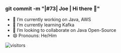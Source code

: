 ### git commit -m "|#73| Joe | Hi there 👋"
- 🔭 I’m currently working on Java, AWS
- 🌱 I’m currently learning Kafka
- 👯 I’m looking to collaborate on Java Open-Source
- 😄 Pronouns: He/Him

![visitors](https://visitor-badge.laobi.icu/badge?page_id=isupersky.isupersky)

<!--
**snigdhasjg/snigdhasjg** is a ✨ _special_ ✨ repository because its `README.md` (this file) appears on your GitHub profile.

Here are some ideas to get you started:

- 🔭 I’m currently working on ...
- 🌱 I’m currently learning ...
- 👯 I’m looking to collaborate on ...
- 🤔 I’m looking for help with ...
- 💬 Ask me about ...
- 📫 How to reach me: ...
- 😄 Pronouns: ...
- ⚡ Fun fact: ...
-->
